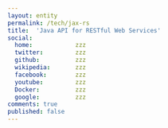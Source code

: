 ```yaml
---
layout: entity
permalink: /tech/jax-rs
title:  'Java API for RESTful Web Services'
social:
  home:            zzz
  twitter:         zzz
  github:          zzz
  wikipedia:       zzz
  facebook:        zzz
  youtube:         zzz
  Docker:          zzz
  google:          zzz
comments: true
published: false
---
```

